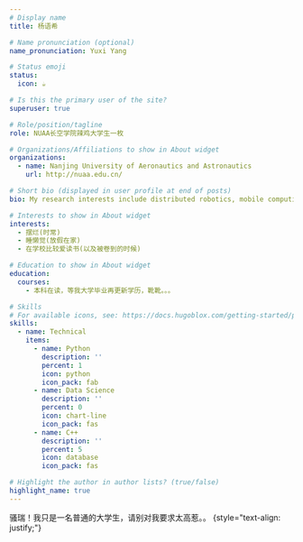 ```yaml
---
# Display name
title: 杨语希

# Name pronunciation (optional)
name_pronunciation: Yuxi Yang

# Status emoji
status:
  icon: ☕️

# Is this the primary user of the site?
superuser: true

# Role/position/tagline
role: NUAA长空学院辣鸡大学生一枚

# Organizations/Affiliations to show in About widget
organizations:
  - name: Nanjing University of Aeronautics and Astronautics
    url: http://nuaa.edu.cn/

# Short bio (displayed in user profile at end of posts)
bio: My research interests include distributed robotics, mobile computing and programmable matter.

# Interests to show in About widget
interests:
  - 摆烂(时常)
  - 睡懒觉(放假在家)
  - 在学校比较爱读书(以及被卷到的时候)

# Education to show in About widget
education:
  courses:
    - 本科在读，等我大学毕业再更新学历，靴靴。。。

# Skills
# For available icons, see: https://docs.hugoblox.com/getting-started/page-builder/#icons
skills:
  - name: Technical
    items:
      - name: Python
        description: ''
        percent: 1
        icon: python
        icon_pack: fab
      - name: Data Science
        description: ''
        percent: 0
        icon: chart-line
        icon_pack: fas
      - name: C++
        description: ''
        percent: 5
        icon: database
        icon_pack: fas

# Highlight the author in author lists? (true/false)
highlight_name: true
---
```


骚瑞！我只是一名普通的大学生，请别对我要求太高惹。。
{style="text-align: justify;"}
